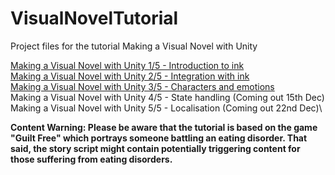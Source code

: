 # VisualNovelTutorial
Project files for the tutorial Making a Visual Novel with Unity

[Making a Visual Novel with Unity 1/5 - Introduction to ink](https://klaudiabronowicka.com/blog/making-a-visual-novel-with-unity-1)\
[Making a Visual Novel with Unity 2/5 - Integration with ink](https://klaudiabronowicka.com/blog/2020-12-01-making-a-visual-novel-with-unity-2-5-integration-with-ink)\
[Making a Visual Novel with Unity 3/5 - Characters and emotions](https://klaudiabronowicka.com/blog/2020-12-08-making-a-visual-novel-with-unity-3-5-characters-and-emotions/)\
Making a Visual Novel with Unity 4/5 - State handling (Coming out 15th Dec)\
Making a Visual Novel with Unity 5/5 - Localisation (Coming out 22nd Dec)\

**Content Warning: Please be aware that the tutorial is based on the game "Guilt Free" which portrays someone battling an eating disorder. That said, the story script might contain potentially triggering content for those suffering from eating disorders.**
